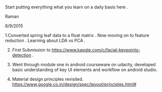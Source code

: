 Start putting everything what you learn on a daily basis here . 

Raman

8/9/2015

1.Converted spring leaf data to a float matrix . Now moving on to feature reduction . Learning about LDA vs PCA .

2. First Submission to https://www.kaggle.com/c/facial-keypoints-detection .

3. Went through module one in android courseware on udacity, developed basic understanding of key UI elements and workflow on android studio.
4. Material design principles revisited. https://www.google.co.in/design/spec/layout/principles.html#
